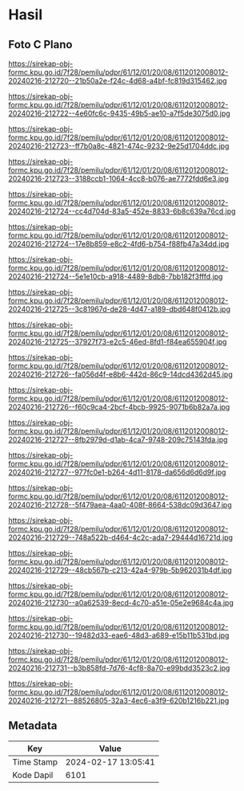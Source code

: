 # Hasil

## Foto C Plano

https://sirekap-obj-formc.kpu.go.id/7f28/pemilu/pdpr/61/12/01/20/08/6112012008012-20240216-212720--21b50a2e-f24c-4d68-a4bf-fc819d315462.jpg

https://sirekap-obj-formc.kpu.go.id/7f28/pemilu/pdpr/61/12/01/20/08/6112012008012-20240216-212722--4e60fc6c-9435-49b5-ae10-a7f5de3075d0.jpg

https://sirekap-obj-formc.kpu.go.id/7f28/pemilu/pdpr/61/12/01/20/08/6112012008012-20240216-212723--ff7b0a8c-4821-474c-9232-9e25d1704ddc.jpg

https://sirekap-obj-formc.kpu.go.id/7f28/pemilu/pdpr/61/12/01/20/08/6112012008012-20240216-212723--3188ccb1-1064-4cc8-b076-ae7772fdd6e3.jpg

https://sirekap-obj-formc.kpu.go.id/7f28/pemilu/pdpr/61/12/01/20/08/6112012008012-20240216-212724--cc4d704d-83a5-452e-8833-6b8c639a76cd.jpg

https://sirekap-obj-formc.kpu.go.id/7f28/pemilu/pdpr/61/12/01/20/08/6112012008012-20240216-212724--17e8b859-e8c2-4fd6-b754-f88fb47a34dd.jpg

https://sirekap-obj-formc.kpu.go.id/7f28/pemilu/pdpr/61/12/01/20/08/6112012008012-20240216-212724--5e1e10cb-a918-4489-8db8-7bb182f3fffd.jpg

https://sirekap-obj-formc.kpu.go.id/7f28/pemilu/pdpr/61/12/01/20/08/6112012008012-20240216-212725--3c81967d-de28-4d47-a189-dbd648f0412b.jpg

https://sirekap-obj-formc.kpu.go.id/7f28/pemilu/pdpr/61/12/01/20/08/6112012008012-20240216-212725--37927f73-e2c5-46ed-8fd1-f84ea655904f.jpg

https://sirekap-obj-formc.kpu.go.id/7f28/pemilu/pdpr/61/12/01/20/08/6112012008012-20240216-212726--fa056d4f-e8b6-442d-86c9-14dcd4362d45.jpg

https://sirekap-obj-formc.kpu.go.id/7f28/pemilu/pdpr/61/12/01/20/08/6112012008012-20240216-212726--f60c9ca4-2bcf-4bcb-9925-9071b6b82a7a.jpg

https://sirekap-obj-formc.kpu.go.id/7f28/pemilu/pdpr/61/12/01/20/08/6112012008012-20240216-212727--8fb2979d-d1ab-4ca7-9748-209c75143fda.jpg

https://sirekap-obj-formc.kpu.go.id/7f28/pemilu/pdpr/61/12/01/20/08/6112012008012-20240216-212727--977fc0e1-b264-4d11-8178-da656d6d6d9f.jpg

https://sirekap-obj-formc.kpu.go.id/7f28/pemilu/pdpr/61/12/01/20/08/6112012008012-20240216-212728--5f479aea-4aa0-408f-8664-538dc09d3647.jpg

https://sirekap-obj-formc.kpu.go.id/7f28/pemilu/pdpr/61/12/01/20/08/6112012008012-20240216-212729--748a522b-d464-4c2c-ada7-29444d16721d.jpg

https://sirekap-obj-formc.kpu.go.id/7f28/pemilu/pdpr/61/12/01/20/08/6112012008012-20240216-212729--48cb567b-c213-42a4-979b-5b962031b4df.jpg

https://sirekap-obj-formc.kpu.go.id/7f28/pemilu/pdpr/61/12/01/20/08/6112012008012-20240216-212730--a0a62539-8ecd-4c70-a51e-05e2e9684c4a.jpg

https://sirekap-obj-formc.kpu.go.id/7f28/pemilu/pdpr/61/12/01/20/08/6112012008012-20240216-212730--19482d33-eae6-48d3-a689-e15b11b531bd.jpg

https://sirekap-obj-formc.kpu.go.id/7f28/pemilu/pdpr/61/12/01/20/08/6112012008012-20240216-212731--b3b858fd-7d76-4cf8-8a70-e99bdd3523c2.jpg

https://sirekap-obj-formc.kpu.go.id/7f28/pemilu/pdpr/61/12/01/20/08/6112012008012-20240216-212721--88526805-32a3-4ec6-a3f9-620b1216b221.jpg


## Metadata

| Key        | Value               |
| ---------- | ------------------- |
| Time Stamp | 2024-02-17 13:05:41 |
| Kode Dapil | 6101                |



